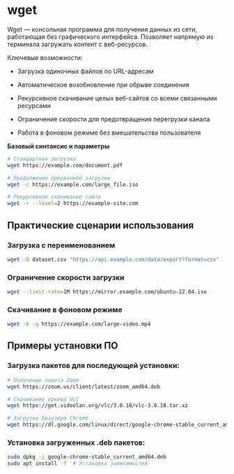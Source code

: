 # wget

Wget — консольная программа для получения данных из сети, работающая без графического интерфейса. Позволяет напрямую из терминала загружать контент с веб-ресурсов.

Ключевые возможности:  
- Загрузка одиночных файлов по URL-адресам

- Автоматическое возобновление при обрыве соединения

- Рекурсивное скачивание целых веб-сайтов со всеми связанными ресурсами

- Ограничение скорости для предотвращения перегрузки канала

- Работа в фоновом режиме без вмешательства пользователя

**Базовый синтаксис и параметры**
```sh
# Стандартная загрузка
wget https://example.com/document.pdf

# Продолжение прерванной загрузки
wget -c https://example.com/large_file.iso

# Рекурсивное скачивание сайта
wget -r --level=2 https://example-site.com
```

## Практические сценарии использования

### Загрузка с переименованием

```sh
wget -O dataset.csv "https://api.example.com/data/export?format=csv"
```

### Ограничение скорости загрузки

```sh
wget --limit-rate=1M https://mirror.example.com/ubuntu-22.04.iso
```

### Скачивание в фоновом режиме

```sh
wget -b -q https://example.com/large-video.mp4
```

## Примеры установки ПО

### Загрузка пакетов для последующей установки:

```sh
# Получение пакета Zoom
wget https://zoom.us/client/latest/zoom_amd64.deb

# Скачивание архива VLC
wget https://get.videolan.org/vlc/3.0.18/vlc-3.0.18.tar.xz

# Загрузка браузера Chrome
wget https://dl.google.com/linux/direct/google-chrome-stable_current_amd64.deb
```

### Установка загруженных .deb пакетов:

```sh
sudo dpkg -i google-chrome-stable_current_amd64.deb
sudo apt install -f  # Установка зависимостей
```